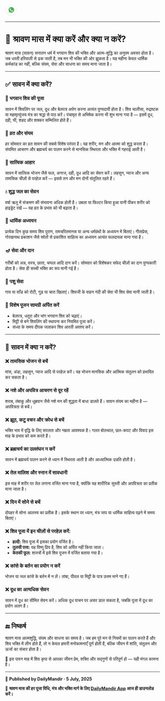 <!-- Share & WhatsApp icons as SVG -->
<a href="https://api.whatsapp.com/send?text=Check%20out%20this%20article%20in%20the%20Daily%20Mandir%20app%3A%20https%3A%2F%2Fwww.dailymandir.com%2Farticles%3FcontentUrl%3Dhttps%253A%252F%252Fraw.githubusercontent.com%252Fanandwana001%252Fcontent-repo%252Frefs%252Fheads%252Fmain%252Fchalisa%252Fhanuman%252Fhanuman_chalisa_english.md%26title%3DHanuman%2520Chalisa">
  <img src="https://raw.githubusercontent.com/anandwana001/content-repo/refs/heads/main/assets/ic_wtsapp_share_rounded.svg" alt="WhatsApp" width="40"/>
</a>

<br/>

----
# 🌿 श्रावण मास में क्या करें और क्या न करें?

श्रावण मास (सावन) सनातन धर्म में भगवान शिव की भक्ति और आत्म-शुद्धि का अनुपम अवसर होता है। जब धरती हरियाली से ढक जाती है, तब मन भी भक्ति की ओर झुकता है। यह महीना केवल धार्मिक कर्मकांड का नहीं, बल्कि संयम, सेवा और साधना का समय माना जाता है।

---

## ✅ सावन में क्या करें?

### 🙏 भगवान शिव की पूजा

सावन में शिवलिंग पर जल, दूध और बेलपत्र अर्पण करना अत्यंत पुण्यदायी होता है। शिव चालीसा, रुद्राष्टक या महामृत्युंजय मंत्र का श्रद्धा से पाठ करें। पंचामृत से अभिषेक करना भी शुभ माना गया है — इसमें दूध, दही, घी, शहद और शक्कर सम्मिलित होते हैं।

### 📿 व्रत और संयम

हर सोमवार का व्रत सावन की सबसे विशेष परंपरा है। यह शरीर, मन और आत्मा को शुद्ध करता है। संयमित आचरण और ब्रह्मचर्य का पालन करने से मानसिक स्थिरता और भक्ति में गहराई आती है।

### 🍛 सात्विक आहार

सावन में सात्विक भोजन जैसे फल, अनाज, दही, दूध आदि का सेवन करें। लहसुन, प्याज और अन्य तामसिक चीज़ों से परहेज़ करें — इससे तन और मन दोनों संतुलित रहते हैं।

### 💧 शुद्ध जल का सेवन

वर्षा ऋतु में संक्रमण की संभावना अधिक होती है। उबला या फिल्टर किया हुआ पानी पीकर शरीर को हाइड्रेट रखें — यह व्रत के प्रभाव को भी बढ़ाता है।

### 📘 धार्मिक अध्ययन

प्रत्येक दिन कुछ समय शिव पुराण, रामचरितमानस या अन्य धर्मग्रंथों के अध्ययन में बिताएं। गीताप्रेस, गोरखनाथ प्रकाशन जैसे स्रोतों से प्रकाशित साहित्य का अध्ययन अत्यंत फलदायक माना गया है।

### 🪔 सेवा और दान

गरीबों को अन्न, वस्त्र, छाता, चप्पल आदि दान करें। सोमवार को विशेषकर सफेद चीज़ों का दान पुण्यकारी होता है। सेवा ही सच्ची भक्ति का रूप मानी गई है।

### 🐂 पशु सेवा

गाय या साँड को रोटी, गुड़ या चारा खिलाएं। शिवजी के वाहन नंदी की सेवा भी शिव सेवा मानी जाती है।

### 🏺 विशेष पूजन सामग्री अर्पित करें

* बेलपत्र, धतूरा और भांग भगवान शिव को चढ़ाएं।
* मिट्टी से बने शिवलिंग की स्थापना कर नियमित पूजा करें।
* संध्या के समय दीपक जलाकर शिव आरती अवश्य करें।

---

## 🚫 सावन में क्या न करें?

### ❌ तामसिक भोजन से बचें

मांस, अंडा, लहसुन, प्याज आदि से परहेज़ करें। यह भोजन मानसिक और आत्मिक संतुलन को प्रभावित कर सकता है।

### ❌ नशे और अपवित्र आचरण से दूर रहें

शराब, तंबाकू और धूम्रपान जैसे नशे मन की शुद्धता में बाधा डालते हैं। सावन संयम का महीना है — अपवित्रता से बचें।

### ❌ झूठ, कटु वचन और क्रोध से बचें

भक्ति भाव में वृद्धि के लिए सरलता और नम्रता आवश्यक है। गलत बोलचाल, छल-कपट और विवाद इस माह के प्रभाव को कम करते हैं।

### ❌ ब्रह्मचर्य का उल्लंघन न करें

सावन में ब्रह्मचर्य पालन करने से ध्यान में स्थिरता आती है और आध्यात्मिक उन्नति होती है।

### ❌ तेल मालिश और स्नान में सावधानी

इस माह में शरीर पर तेल लगाना वर्जित माना गया है, क्योंकि यह शारीरिक सुस्ती और अपवित्रता का प्रतीक माना जाता है।

### ❌ दिन में सोने से बचें

दोपहर में सोना आलस्य का प्रतीक है। इसके स्थान पर ध्यान, मंत्र जाप या धार्मिक साहित्य पढ़ने में समय बिताएं।

### ❌ शिव पूजा में इन चीज़ों से परहेज़ करें:

* **हल्दी:** शिव पूजा में इसका प्रयोग वर्जित है।
* **तुलसी पत्ता:** यह विष्णु प्रिय है, शिव को अर्पित नहीं किया जाता।
* **केतकी फूल:** शास्त्रों में इसे शिव पूजन में वर्जित बताया गया है।

### ❌ कांसे के बर्तन का प्रयोग न करें

भोजन या जल कांसे के बर्तन में न लें। तांबा, पीतल या मिट्टी के पात्र उत्तम माने गए हैं।

### ❌ दूध का अत्यधिक सेवन

सावन में दूध का सीमित सेवन करें। अधिक दूध पाचन पर असर डाल सकता है, जबकि पूजा में दूध का प्रयोग अलग है।

---

## 🔚 निष्कर्ष

श्रावण मास आत्मशुद्धि, संयम और साधना का समय है। जब हम पूरे मन से नियमों का पालन करते हैं और शिव भक्ति में लीन होते हैं, तो न केवल हमारी मनोकामनाएँ पूर्ण होती हैं, बल्कि जीवन में शांति, संतुलन और ऊर्जा का संचार होता है।

🙏 इस पावन माह में शिव कृपा से आपका जीवन प्रेम, शक्ति और सद्गुणों से परिपूर्ण हो — यही मंगल कामना है।

---

📅 **Published by DailyMandir · 5 July, 2025**

📲 **श्रावण मास की हर पूजा विधि, मंत्र और भक्ति मार्ग के लिए [DailyMandir App](https://www.dailymandir.com/) आज ही डाउनलोड करें।**
